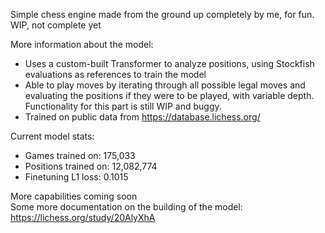 Simple chess engine made from the ground up completely by me, for fun. WIP, not complete yet

More information about the model: <br>
- Uses a custom-built Transformer to analyze positions, using Stockfish evaluations as references to train the model
- Able to play moves by iterating through all possible legal moves and evaluating the positions if they were to be played, with variable depth. Functionality for this part is still WIP and buggy.
- Trained on public data from https://database.lichess.org/ 

Current model stats:
- Games trained on: 175,033
- Positions trained on: 12,082,774
- Finetuning L1 loss: 0.1015

More capabilities coming soon <br>
Some more documentation on the building of the model: https://lichess.org/study/20AlyXhA
